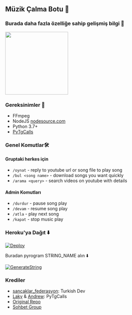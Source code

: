 <h2 align="centre">Müzik Çalma Botu 🎵</h2>

### Burada daha fazla özelliğe sahip gelişmiş bilgi 🙂
<img src="https://i.hizliresim.com/qa8xd11.jpg" width="200" height="200">


<h3>Gereksinimler 📝</h3>

- FFmpeg
- NodeJS [nodesource.com](https://nodesource.com/)
- Python 3.7+
- [PyTgCalls](https://github.com/pytgcalls/pytgcalls)

### Genel Komutlar🛠
#### Gruptaki herkes için 
- `/oynat` - reply to youtube url or song file to play song
- `/bul <song name>` - download songs you want quickly
- `/arama <query>` - search videos on youtube with details

#### Admin Komutları
- `/durdur` - pause song play
- `/devam` - resume song play
- `/atla` - play next song
- `/kapat` - stop music play

### Heroku'ya Dağıt ⬇️</h4>

[![Deploy](https://www.herokucdn.com/deploy/button.svg)](https://heroku.com/deploy?template=https://github.com/medla3/WoopMusicBot)

Buradan pyrogram STRING_NAME alın ⬇️

[![GenerateString](https://img.shields.io/badge/repl.it-generateString-yellowgreen)](https://replit.com/@SpEcHiDe/GenerateStringSession)

### Krediler
- [sancaklar_federasyon](https://t.me/sancaklar_federasyon): Turkish Dev
- [Laky](https://github.com/Laky-64) & [Andrew](https://github.com/AndrewLaneX): PyTgCalls
- [Original Repo](https://github.com/medla3/WoopMusicBot)
- [Sohbet Group](https://t.me/Sohbetutkunu)
